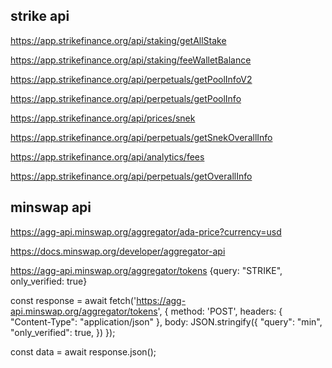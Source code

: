 ## strike api

https://app.strikefinance.org/api/staking/getAllStake

https://app.strikefinance.org/api/staking/feeWalletBalance

https://app.strikefinance.org/api/perpetuals/getPoolInfoV2

https://app.strikefinance.org/api/perpetuals/getPoolInfo

https://app.strikefinance.org/api/prices/snek

https://app.strikefinance.org/api/perpetuals/getSnekOverallInfo

https://app.strikefinance.org/api/analytics/fees

https://app.strikefinance.org/api/perpetuals/getOverallInfo









## minswap api

https://agg-api.minswap.org/aggregator/ada-price?currency=usd



https://docs.minswap.org/developer/aggregator-api

https://agg-api.minswap.org/aggregator/tokens
{query: "STRIKE", only_verified: true}



const response = await fetch('https://agg-api.minswap.org/aggregator/tokens', {
    method: 'POST',
    headers: {
      "Content-Type": "application/json"
    },
    body: JSON.stringify({
      "query": "min",
      "only_verified": true,
    })
});

const data = await response.json();
